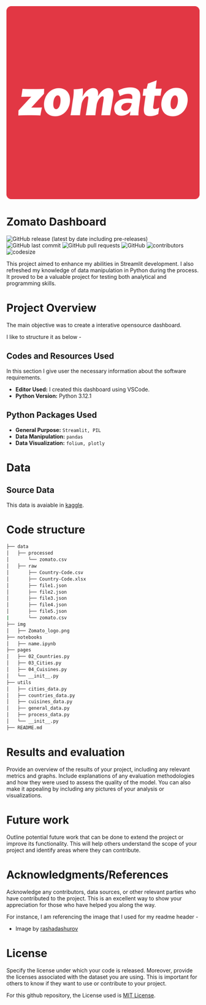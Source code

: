 ![img](https://github.com/lucas-porto/zomato_analysis/blob/master/img/Zomato_logo.png)

# Zomato Dashboard 

![GitHub release (latest by date including pre-releases)](https://img.shields.io/github/v/release/pragyy/datascience-readme-template?include_prereleases)
![GitHub last commit](https://img.shields.io/github/last-commit/pragyy/datascience-readme-template)
![GitHub pull requests](https://img.shields.io/github/issues-pr/pragyy/datascience-readme-template)
![GitHub](https://img.shields.io/github/license/pragyy/datascience-readme-template)
![contributors](https://img.shields.io/github/contributors/pragyy/datascience-readme-template) 
![codesize](https://img.shields.io/github/languages/code-size/pragyy/datascience-readme-template) 


This project aimed to enhance my abilities in Streamlit development. I also refreshed my knowledge of data manipulation in Python during the process. It proved to be a valuable project for testing both analytical and programming skills.

# Project Overview

The main objective was to create a interative opensource dashboard.


I like to structure it as below - 
## Codes and Resources Used
In this section I give user the necessary information about the software requirements.
- **Editor Used:**  I created this dashboard using VSCode.
- **Python Version:** Python 3.12.1

## Python Packages Used

- **General Purpose:** `Streamlit, PIL`
- **Data Manipulation:** `pandas` 
- **Data Visualization:** `folium, plotly` 



# Data

## Source Data
This data is avaiable in [kaggle](https://www.kaggle.com/datasets/shrutimehta/zomato-restaurants-data?resource=download).


# Code structure


```bash
├── data
│   ├── processed
│       └── zomato.csv   
│   ├── raw
│       ├── Country-Code.csv
│       ├── Country-Code.xlsx
│       ├── file1.json
│       ├── file2.json
│       ├── file3.json
│       ├── file4.json
│       ├── file5.json
|       └── zomato.csv
├── img
│   ├── Zomato_logo.png
├── notebooks
│   ├── name.ipynb
├── pages
│   ├── 02_Countries.py
│   ├── 03_Cities.py
│   ├── 04_Cuisines.py
│   └── __init__.py
├── utils
│   ├── cities_data.py
│   ├── countries_data.py
│   ├── cuisines_data.py
│   ├── general_data.py
│   ├── process_data.py
│   └── __init__.py
├── README.md
```

# Results and evaluation
Provide an overview of the results of your project, including any relevant metrics and graphs. Include explanations of any evaluation methodologies and how they were used to assess the quality of the model. You can also make it appealing by including any pictures of your analysis or visualizations.

# Future work
Outline potential future work that can be done to extend the project or improve its functionality. This will help others understand the scope of your project and identify areas where they can contribute.

# Acknowledgments/References
Acknowledge any contributors, data sources, or other relevant parties who have contributed to the project. This is an excellent way to show your appreciation for those who have helped you along the way.

For instance, I am referencing the image that I used for my readme header - 
- Image by [rashadashurov](https://www.vectorstock.com/royalty-free-vector/data-science-cartoon-template-with-flat-elements-vector-27984292)

# License
Specify the license under which your code is released. Moreover, provide the licenses associated with the dataset you are using. This is important for others to know if they want to use or contribute to your project. 

For this github repository, the License used is [MIT License](https://opensource.org/license/mit/).

